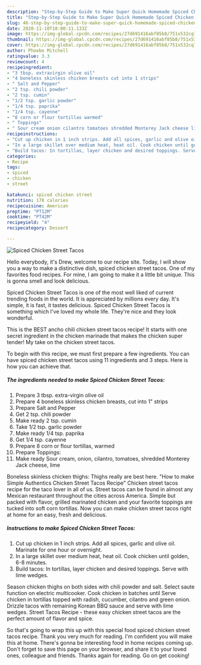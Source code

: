 ```yaml
---
description: "Step-by-Step Guide to Make Super Quick Homemade Spiced Chicken Street Tacos"
title: "Step-by-Step Guide to Make Super Quick Homemade Spiced Chicken Street Tacos"
slug: 46-step-by-step-guide-to-make-super-quick-homemade-spiced-chicken-street-tacos
date: 2020-11-10T18:00:11.133Z
image: https://img-global.cpcdn.com/recipes/27d691416abf85b8/751x532cq70/spiced-chicken-street-tacos-recipe-main-photo.jpg
thumbnail: https://img-global.cpcdn.com/recipes/27d691416abf85b8/751x532cq70/spiced-chicken-street-tacos-recipe-main-photo.jpg
cover: https://img-global.cpcdn.com/recipes/27d691416abf85b8/751x532cq70/spiced-chicken-street-tacos-recipe-main-photo.jpg
author: Phoebe Mitchell
ratingvalue: 3.3
reviewcount: 4
recipeingredient:
- "3 tbsp. extravirgin olive oil"
- "4 boneless skinless chicken breasts cut into 1 strips"
- " Salt and Pepper"
- "2 tsp. chili powder"
- "2 tsp. cumin"
- "1/2 tsp. garlic powder"
- "1/4 tsp. paprika"
- "1/4 tsp. cayenne"
- "8 corn or flour tortillas warmed"
- " Toppings"
- " Sour cream onion cilantro tomatoes shredded Monterey Jack cheese lime"
recipeinstructions:
- "Cut up chicken in 1 inch strips. Add all spices, garlic and olive oil. Marinate for one hour or overnight."
- "In a large skillet over medium heat, heat oil. Cook chicken until golden, 6-8 minutes."
- "Build tacos: In tortillas, layer chicken and desired toppings. Serve with lime wedges."
categories:
- Recipe
tags:
- spiced
- chicken
- street

katakunci: spiced chicken street 
nutrition: 178 calories
recipecuisine: American
preptime: "PT12M"
cooktime: "PT42M"
recipeyield: "4"
recipecategory: Dessert

---
```



![Spiced Chicken Street Tacos](https://img-global.cpcdn.com/recipes/27d691416abf85b8/751x532cq70/spiced-chicken-street-tacos-recipe-main-photo.jpg)

Hello everybody, it's Drew, welcome to our recipe site. Today, I will show you a way to make a distinctive dish, spiced chicken street tacos. One of my favorites food recipes. For mine, I am going to make it a little bit unique. This is gonna smell and look delicious.

Spiced Chicken Street Tacos is one of the most well liked of current trending foods in the world. It is appreciated by millions every day. It's simple, it is fast, it tastes delicious. Spiced Chicken Street Tacos is something which I've loved my whole life. They're nice and they look wonderful.

This is the BEST ancho chili chicken street tacos recipe! It starts with one secret ingredient in the chicken marinade that makes the chicken super tender! My take on the chicken street tacos.


To begin with this recipe, we must first prepare a few ingredients. You can have spiced chicken street tacos using 11 ingredients and 3 steps. Here is how you can achieve that.

<!--inarticleads1-->

##### The ingredients needed to make Spiced Chicken Street Tacos:

1. Prepare 3 tbsp. extra-virgin olive oil
1. Prepare 4 boneless skinless chicken breasts, cut into 1&#34; strips
1. Prepare  Salt and Pepper
1. Get 2 tsp. chili powder
1. Make ready 2 tsp. cumin
1. Take 1/2 tsp. garlic powder
1. Make ready 1/4 tsp. paprika
1. Get 1/4 tsp. cayenne
1. Prepare 8 corn or flour tortillas, warmed
1. Prepare  Toppings:
1. Make ready  Sour cream, onion, cilantro, tomatoes, shredded Monterey Jack cheese, lime


Boneless skinless chicken thighs: Thighs really are best here. &#34;How to make Simple Authentics Chicken Street Tacos Recipe&#34; Chicken street tacos recipe for the taco lover in all of us. Street tacos can be found in almost any Mexican restaurant throughout the cities across America. Simple but packed with flavor, grilled marinated chicken and your favorite toppings are tucked into soft corn tortillas. Now you can make chicken street tacos right at home for an easy, fresh and delicious. 

<!--inarticleads2-->

##### Instructions to make Spiced Chicken Street Tacos:

1. Cut up chicken in 1 inch strips. Add all spices, garlic and olive oil. Marinate for one hour or overnight.
1. In a large skillet over medium heat, heat oil. Cook chicken until golden, 6-8 minutes.
1. Build tacos: In tortillas, layer chicken and desired toppings. Serve with lime wedges.


Season chicken thighs on both sides with chili powder and salt. Select saute function on electric multicooker. Cook chicken in batches until Serve chicken in tortillas topped with radish, cucumber, cilantro and green onion. Drizzle tacos with remaining Korean BBQ sauce and serve with lime wedges. Street Tacos Recipe - these easy chicken street tacos are the perfect amount of flavor and spice. 

So that's going to wrap this up with this special food spiced chicken street tacos recipe. Thank you very much for reading. I'm confident you will make this at home. There's gonna be interesting food in home recipes coming up. Don't forget to save this page on your browser, and share it to your loved ones, colleague and friends. Thanks again for reading. Go on get cooking!
